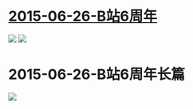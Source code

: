  # [2015-06-26-B站6周年](https://www.bilibili.com/topic/725.html)
![](https://bilicoverimg.github.io/2015/2015-06-26-B站6周年.jpg )
![](https://bilicoverimg.github.io/2015/2015-06-26-B站6周年2.jpg )
# 2015-06-26-B站6周年长篇
![](https://bilicoverimg.github.io/20152015-06-26-B站6周年长篇.png )